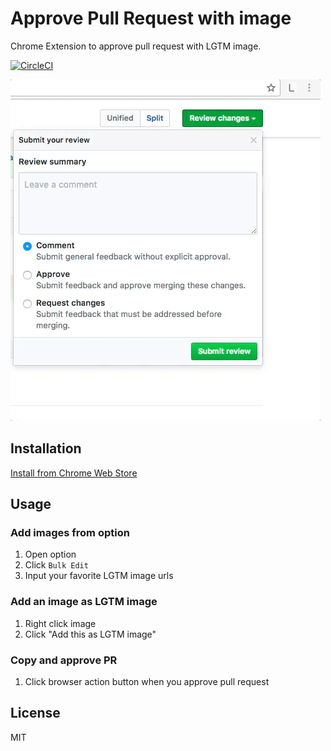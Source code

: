 # Approve Pull Request with image
Chrome Extension to approve pull request with LGTM image.

[![CircleCI](https://circleci.com/gh/mizoguche/approve-pr-with-image.svg?style=svg)](https://circleci.com/gh/mizoguche/approve-pr-with-image)

![Demo](https://raw.githubusercontent.com/mizoguche/approve-pr-with-image/master/demo.gif)

## Installation
[Install from Chrome Web Store](https://chrome.google.com/webstore/detail/bmkigbjalmniajmclpbniddicijnapgh)

## Usage
### Add images from option
1. Open option
1. Click `Bulk Edit`
1. Input your favorite LGTM image urls

### Add an image as LGTM image
1. Right click image
1. Click "Add this as LGTM image"

### Copy and approve PR
1. Click browser action button when you approve pull request

## License
MIT
